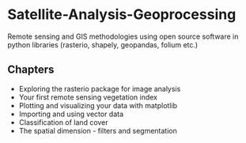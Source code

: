 # Satellite-Analysis-Geoprocessing
Remote sensing and GIS methodologies using open source software in python libraries (rasterio, shapely, geopandas, folium etc.)

## Chapters
- Exploring the rasterio package for image analysis
- Your first remote sensing vegetation index
- Plotting and visualizing your data with matplotlib
- Importing and using vector data
- Classification of land cover
- The spatial dimension - filters and segmentation
